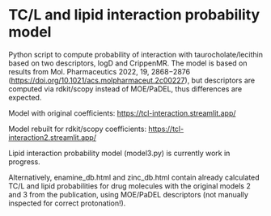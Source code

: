 # TC/L and lipid interaction probability model
Python script to compute probability of interaction with taurocholate/lecithin based on two descriptors, logD and CrippenMR.
The model is based on results from Mol. Pharmaceutics 2022, 19, 2868−2876 (https://doi.org/10.1021/acs.molpharmaceut.2c00227), but descriptors are computed via rdkit/scopy instead of MOE/PaDEL, thus differences are expected.

Model with original coefficients: https://tcl-interaction.streamlit.app/

Model rebuilt for rdkit/scopy coefficients: https://tcl-interaction2.streamlit.app/

Lipid interaction probability model (model3.py) is currently work in progress.



Alternatively, enamine_db.html and zinc_db.html contain already calculated TC/L and lipid probabilities for drug molecules with the original models 2 and 3 from the publication, using MOE/PaDEL descriptors (not manually inspected for correct protonation!).
